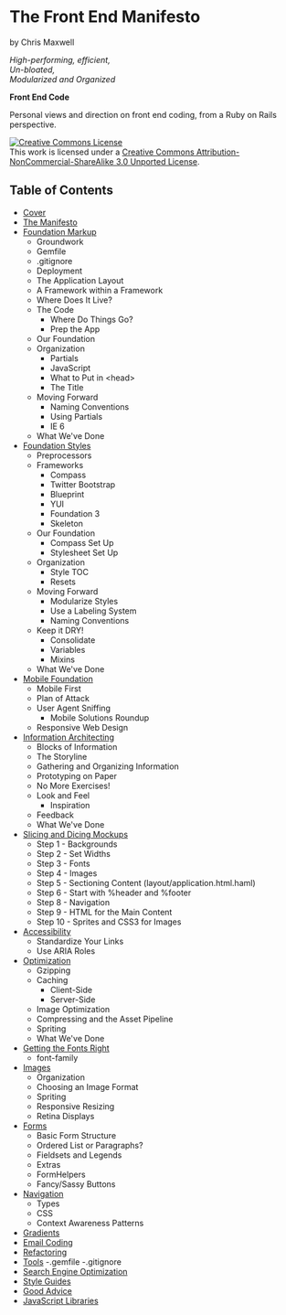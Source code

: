 The Front End Manifesto
=======================

by Chris Maxwell

*High-performing, efficient,*  
*Un-bloated,*  
*Modularized and Organized*

**Front End Code**


Personal views and direction on front end coding, from a Ruby on Rails perspective.

<a rel="license" href="http://creativecommons.org/licenses/by-nc-sa/3.0/">
  <img alt="Creative Commons License" style="border-width:0" src="http://i.creativecommons.org/l/by-nc-sa/3.0/88x31.png" /></a>
<br />This work is licensed under a 
<a rel="license" href="http://creativecommons.org/licenses/by-nc-sa/3.0/">Creative Commons Attribution-NonCommercial-ShareAlike 3.0 Unported License</a>.


Table of Contents
-----------------

- [Cover][]
- [The Manifesto][]
- [Foundation Markup][]
  -  Groundwork
    - Gemfile
    - .gitignore
    - Deployment
  -  The Application Layout
    - A Framework within a Framework
    - Where Does It Live?
  - The Code
    - Where Do Things Go?
    - Prep the App
  - Our Foundation
  - Organization
    - Partials
    - JavaScript
    - What to Put in \<head>
    - The Title
  - Moving Forward
    - Naming Conventions
    - Using Partials
    - IE 6
  - What We've Done
- [Foundation Styles][]
  - Preprocessors
  - Frameworks
    - Compass
    - Twitter Bootstrap
    -  Blueprint
    -  YUI
    -  Foundation 3
    -  Skeleton
  - Our Foundation
    - Compass Set Up
    - Stylesheet Set Up
  - Organization
    - Style TOC
    - Resets
  - Moving Forward
    - Modularize Styles
    - Use a Labeling System
    - Naming Conventions
  - Keep it DRY!
    - Consolidate
    - Variables
    - Mixins
  - What We've Done
- [Mobile Foundation][]
  - Mobile First
  - Plan of Attack
  - User Agent Sniffing
    - Mobile Solutions Roundup
  - Responsive Web Design
- [Information Architecting][]
  - Blocks of Information
  - The Storyline
  - Gathering and Organizing Information
  - Prototyping on Paper
  - No More Exercises!
  - Look and Feel
    - Inspiration
  - Feedback
  - What We've Done
- [Slicing and Dicing Mockups][]
  - Step 1 - Backgrounds
  - Step 2 - Set Widths
  - Step 3 - Fonts
  - Step 4 - Images
  - Step 5 - Sectioning Content (layout/application.html.haml)
  - Step 6 - Start with %header and %footer
  - Step 8 - Navigation
  - Step 9 - HTML for the Main Content
  - Step 10 - Sprites and CSS3 for Images
- [Accessibility][]
  - Standardize Your Links
  - Use ARIA Roles
- [Optimization][]
  - Gzipping
  - Caching
    - Client-Side
    - Server-Side
  - Image Optimization
  - Compressing and the Asset Pipeline
  - Spriting
  - What We've Done
- [Getting the Fonts Right][]
  - font-family
- [Images][]
  - Organization
  - Choosing an Image Format
  - Spriting
  - Responsive Resizing
  - Retina Displays
- [Forms][]
  - Basic Form Structure
  - Ordered List or Paragraphs?
  - Fieldsets and Legends
  - Extras
  - FormHelpers
  - Fancy/Sassy Buttons
- [Navigation][]
  - Types
  - CSS
  - Context Awareness Patterns
- [Gradients][]
- [Email Coding][]
- [Refactoring][]
- [Tools][]
  -.gemfile
  -.gitignore
- [Search Engine Optimization][]
- [Style Guides][]
- [Good Advice][]
- [JavaScript Libraries][]

[Cover]:                             https://github.com/maxxiimo/the-front-end-manifesto/blob/master/cover.md
[The Manifesto]:                     https://github.com/maxxiimo/the-front-end-manifesto/blob/master/the-manifesto.md
[Foundation Markup]:                 https://github.com/maxxiimo/the-front-end-manifesto/blob/master/foundation-markup.md
[Foundation Styles]:                 https://github.com/maxxiimo/the-front-end-manifesto/blob/master/foundation-styles.md
[Mobile Foundation]:                 https://github.com/maxxiimo/the-front-end-manifesto/blob/master/mobile-foundation.md
[Accessibility]:                     https://github.com/maxxiimo/the-front-end-manifesto/blob/master/accessibility.md
[Optimization]:                      https://github.com/maxxiimo/the-front-end-manifesto/blob/master/optimization.md
[Slicing and Dicing Mockups]:        https://github.com/maxxiimo/the-front-end-manifesto/blob/master/slicing-and-dicing-mockups.md
[Information Architecting]:          https://github.com/maxxiimo/the-front-end-manifesto/blob/master/information-architecting.md
[Getting the Fonts Right]:           https://github.com/maxxiimo/the-front-end-manifesto/blob/master/getting-the-fonts-right.md
[Images]:                            https://github.com/maxxiimo/the-front-end-manifesto/blob/master/images.md
[Forms]:                             https://github.com/maxxiimo/the-front-end-manifesto/blob/master/forms.md
[Navigation]:                        https://github.com/maxxiimo/the-front-end-manifesto/blob/master/navigation.md
[Gradients]:                         https://github.com/maxxiimo/the-front-end-manifesto/blob/master/gradients.md
[Email Coding]:                      https://github.com/maxxiimo/the-front-end-manifesto/blob/master/email-coding.md
[Refactoring]:                       https://github.com/maxxiimo/the-front-end-manifesto/blob/master/refactoring.md
[Tools]:                             https://github.com/maxxiimo/the-front-end-manifesto/blob/master/tools.md
[Search Engine Optimization]:        https://github.com/maxxiimo/the-front-end-manifesto/blob/master/search-engine-optimization.md
[Style Guides]:                      https://github.com/maxxiimo/the-front-end-manifesto/blob/master/style-guides.md
[Good Advice]:                       https://github.com/maxxiimo/the-front-end-manifesto/blob/master/good-advice.md
[JavaScript Libraries]:              https://github.com/maxxiimo/the-front-end-manifesto/blob/master/javascript-libraries.md
